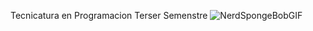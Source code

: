 Tecnicatura en Programacion
Terser Semenstre
![NerdSpongeBobGIF](https://github.com/mayhrina30/3Semestre2023/assets/92487756/dc2a8d76-3a7f-47b8-b468-cc48902ec9fd)


